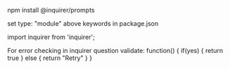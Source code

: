npm install @inquirer/prompts

set type: "module" 
above keywords in package.json

import inquirer from 'inquirer';

For error checking in inquirer question
validate: function() {
    if(yes) {
        return true
    }
    else {
        return "Retry"
    }
}